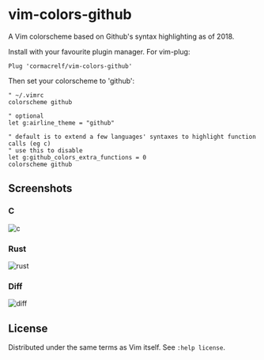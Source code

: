 # vim-colors-github

A Vim colorscheme based on Github's syntax highlighting as of 2018.

Install with your favourite plugin manager. For vim-plug:

```viml
Plug 'cormacrelf/vim-colors-github'
```

Then set your colorscheme to 'github':

```viml
" ~/.vimrc
colorscheme github

" optional
let g:airline_theme = "github"

" default is to extend a few languages' syntaxes to highlight function calls (eg c)
" use this to disable
let g:github_colors_extra_functions = 0
colorscheme github
```

## Screenshots

### C

![c](https://raw.githubusercontent.com/cormacrelf/vim-colors-github/master/shots/c.png)

### Rust

![rust](https://raw.githubusercontent.com/cormacrelf/vim-colors-github/master/shots/rust.png)

### Diff

![diff](https://raw.githubusercontent.com/cormacrelf/vim-colors-github/master/shots/diff.png)

## License

Distributed under the same terms as Vim itself. See `:help license`.
